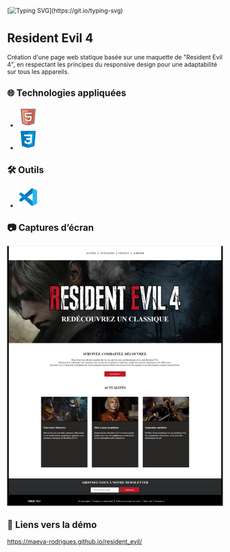 [![Typing SVG](https://readme-typing-svg.demolab.com/?lines=Bienvenue+!)](https://git.io/typing-svg)

# Resident Evil 4

Création d'une page web statique basée sur une maquette de "Resident Evil 4", en respectant les principes du responsive design pour une adaptabilité sur tous les appareils.

## 🌐 Technologies appliquées

- ![Logo de html](./asset/image/icons8-html-50.png)
- ![Logo de css](./asset/image/icons8-css3-50.png)

## 🛠️ Outils

- ![Logo de VS Code](./asset/image/icons8-code-studio-visuel-2019-50.png)

## 📷 Captures d’écran
![Screenshot](./asset/image/Screenshot.PNG)

## 🔗 Liens vers la démo
https://maeva-rodrigues.github.io/resident_evil/
